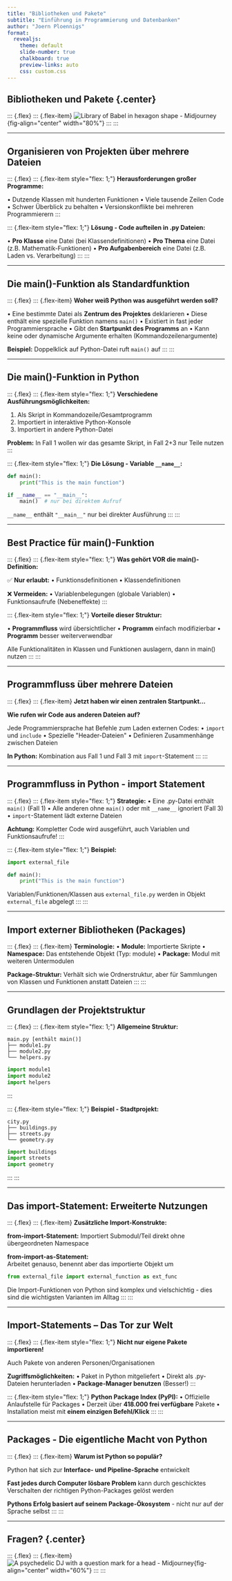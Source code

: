 ```yaml
---
title: "Bibliotheken und Pakete"
subtitle: "Einführung in Programmierung und Datenbanken"
author: "Joern Ploennigs"
format:
  revealjs:
    theme: default
    slide-number: true
    chalkboard: true
    preview-links: auto
    css: custom.css
---
```


## Bibliotheken und Pakete {.center}

::: {.flex}
::: {.flex-item}
![Library of Babel in hexagon shape - Midjourney](images/library_babel.jpg){fig-align="center" width="80%"}
:::
:::

---

## Organisieren von Projekten über mehrere Dateien

::: {.flex}
::: {.flex-item style="flex: 1;"}
**Herausforderungen großer Programme:**

• Dutzende Klassen mit hunderten Funktionen
• Viele tausende Zeilen Code
• Schwer Überblick zu behalten
• Versionskonflikte bei mehreren Programmierern
:::

::: {.flex-item style="flex: 1;"}
**Lösung - Code aufteilen in .py Dateien:**

• **Pro Klasse** eine Datei (bei Klassendefinitionen)
• **Pro Thema** eine Datei (z.B. Mathematik-Funktionen)
• **Pro Aufgabenbereich** eine Datei (z.B. Laden vs. Verarbeitung)
:::
:::

---

## Die main()-Funktion als Standardfunktion

::: {.flex}
::: {.flex-item}
**Woher weiß Python was ausgeführt werden soll?**

• Eine bestimmte Datei als **Zentrum des Projektes** deklarieren
• Diese enthält eine spezielle Funktion namens `main()`
• Existiert in fast jeder Programmiersprache
• Gibt den **Startpunkt des Programms** an
• Kann keine oder dynamische Argumente erhalten (Kommandozeilenargumente)

**Beispiel:** Doppelklick auf Python-Datei ruft `main()` auf
:::
:::

---

## Die main()-Funktion in Python

::: {.flex}
::: {.flex-item style="flex: 1;"}
**Verschiedene Ausführungsmöglichkeiten:**

1. Als Skript in Kommandozeile/Gesamtprogramm
2. Importiert in interaktive Python-Konsole  
3. Importiert in andere Python-Datei

**Problem:** In Fall 1 wollen wir das gesamte Skript, in Fall 2+3 nur Teile nutzen
:::

::: {.flex-item style="flex: 1;"}
**Die Lösung - Variable `__name__`:**

```python
def main():
    print("This is the main function")

if __name__ == "__main__":
    main()  # nur bei direktem Aufruf
```

`__name__` enthält `"__main__"` nur bei direkter Ausführung
:::
:::

---

## Best Practice für main()-Funktion

::: {.flex}
::: {.flex-item style="flex: 1;"}
**Was gehört VOR die main()-Definition:**

✅ **Nur erlaubt:**
• Funktionsdefinitionen
• Klassendefinitionen

❌ **Vermeiden:**
• Variablenbelegungen (globale Variablen)
• Funktionsaufrufe (Nebeneffekte)
:::

::: {.flex-item style="flex: 1;"}
**Vorteile dieser Struktur:**

• **Programmfluss** wird übersichtlicher
• **Programm** einfach modifizierbar
• **Programm** besser weiterverwendbar

Alle Funktionalitäten in Klassen und Funktionen auslagern, dann in main() nutzen
:::
:::

---

## Programmfluss über mehrere Dateien

::: {.flex}
::: {.flex-item}
**Jetzt haben wir einen zentralen Startpunkt...**

**Wie rufen wir Code aus anderen Dateien auf?**

Jede Programmiersprache hat Befehle zum Laden externen Codes:
• `import` und `include`
• Spezielle "Header-Dateien"
• Definieren Zusammenhänge zwischen Dateien

**In Python:** Kombination aus Fall 1 und Fall 3 mit `import`-Statement
:::
:::

---

## Programmfluss in Python - import Statement

::: {.flex}
::: {.flex-item style="flex: 1;"}
**Strategie:**
• Eine .py-Datei enthält `main()` (Fall 1)
• Alle anderen ohne `main()` oder mit `__name__` ignoriert (Fall 3)
• `import`-Statement lädt externe Dateien

**Achtung:** Kompletter Code wird ausgeführt, auch Variablen und Funktionsaufrufe!
:::

::: {.flex-item style="flex: 1;"}
**Beispiel:**

```python
import external_file

def main():
    print("This is the main function")
```

Variablen/Funktionen/Klassen aus `external_file.py` werden in Objekt `external_file` abgelegt
:::
:::

---

## Import externer Bibliotheken (Packages)

::: {.flex}
::: {.flex-item}
**Terminologie:**
• **Module:** Importierte Skripte
• **Namespace:** Das entstehende Objekt (Typ: module)
• **Package:** Modul mit weiteren Untermodulen

**Package-Struktur:**
Verhält sich wie Ordnerstruktur, aber für Sammlungen von Klassen und Funktionen anstatt Dateien
:::
:::

---

## Grundlagen der Projektstruktur

::: {.flex}
::: {.flex-item style="flex: 1;"}
**Allgemeine Struktur:**

```
main.py [enthält main()]
├── module1.py
├── module2.py  
└── helpers.py
```

```python
import module1
import module2
import helpers
```
:::

::: {.flex-item style="flex: 1;"}
**Beispiel - Stadtprojekt:**

```
city.py
├── buildings.py
├── streets.py
└── geometry.py
```

```python
import buildings
import streets
import geometry
```
:::
:::

---

## Das import-Statement: Erweiterte Nutzungen

::: {.flex}
::: {.flex-item}
**Zusätzliche Import-Konstrukte:**

**from-import-Statement:**
Importiert Submodul/Teil direkt ohne übergeordneten Namespace

**from-import-as-Statement:**  
Arbeitet genauso, benennt aber das importierte Objekt um

```python
from external_file import external_function as ext_func
```

Die Import-Funktionen von Python sind komplex und vielschichtig - dies sind die wichtigsten Varianten im Alltag
:::
:::

---

## Import-Statements – Das Tor zur Welt

::: {.flex}
::: {.flex-item style="flex: 1;"}
**Nicht nur eigene Pakete importieren!**

Auch Pakete von anderen Personen/Organisationen

**Zugriffsmöglichkeiten:**
• Paket in Python mitgeliefert
• Direkt als .py-Dateien herunterladen
• **Package-Manager benutzen** (Besser!)
:::

::: {.flex-item style="flex: 1;"}
**Python Package Index (PyPI):**
• Offizielle Anlaufstelle für Packages
• Derzeit über **418.000 frei verfügbare** Pakete
• Installation meist mit **einem einzigen Befehl/Klick**
:::
:::

---

## Packages - Die eigentliche Macht von Python

::: {.flex}
::: {.flex-item}
**Warum ist Python so populär?**

Python hat sich zur **Interface- und Pipeline-Sprache** entwickelt

**Fast jedes durch Computer lösbare Problem** kann durch geschicktes Verschalten der richtigen Python-Packages gelöst werden

**Pythons Erfolg basiert auf seinem Package-Ökosystem** - nicht nur auf der Sprache selbst
:::
:::

---

## Fragen? {.center}

::: {.flex}
::: {.flex-item}
![A psychedelic DJ with a question mark for a head - Midjourney](images/dj_question.jpg){fig-align="center" width="60%"}
:::
:::